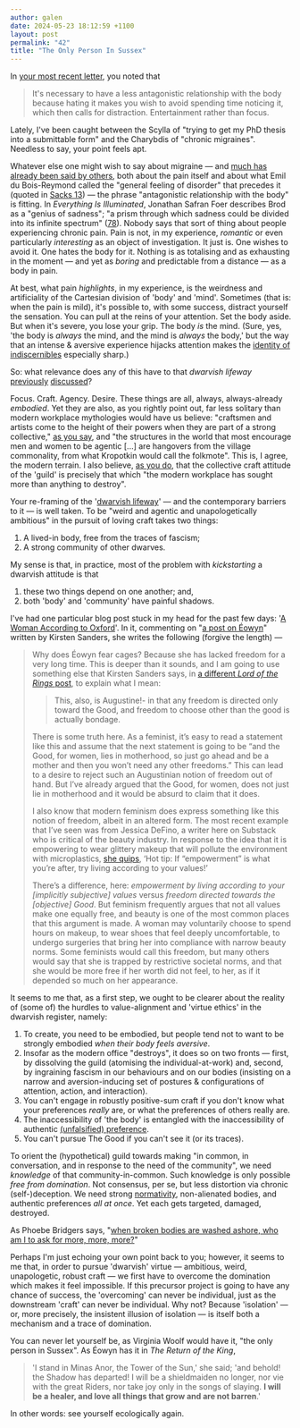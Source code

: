 ```yaml
---
author: galen
date: 2024-05-23 18:12:59 +1100
layout: post
permalink: "42"
title: "The Only Person In Sussex"
---
```


In [your most recent letter](http://angst.blog/41), you noted that

> It's necessary to have a less antagonistic relationship with the body because hating it makes you wish to avoid spending time noticing it, which then calls for distraction. Entertainment rather than focus.

Lately, I've been caught between the Scylla of "trying to get my PhD thesis into a submittable form" and the Charybdis of "chronic migraines". Needless to say, your point feels apt.

Whatever else one might wish to say about migraine — and [much has already been said by others](https://fisherp.scripts.mit.edu/wordpress/wp-content/uploads/2020/04/InBed.pdf), both about the pain itself and about what Emil du Bois-Reymond called the "general feeling of disorder" that precedes it (quoted in [Sacks 13](https://worldcat.org/isbn/9780330331869)) — the phrase "antagonistic relationship with the body" is fitting. In *Everything Is Illuminated*, Jonathan Safran Foer describes Brod as a "genius of sadness"; "a prism through which sadness could be divided into its infinite spectrum" ([78](https://worldcat.org/isbn/9780618173877)). Nobody says that sort of thing about people experiencing chronic pain. Pain is not, in my experience, *romantic* or even particularly *interesting* as an object of investigation. It just is. One wishes to avoid it. One hates the body for it. Nothing is as totalising and as exhausting in the moment — and yet as *boring* and predictable from a distance — as a body in pain.

At best, what pain *highlights*, in my experience, is the weirdness and artificiality of the Cartesian division of 'body' and 'mind'. Sometimes (that is: when the pain is mild), it's possible to, with some success, distract yourself the sensation. You can pull at the reins of your attention. Set the body aside. But when it's severe, you lose your grip. The body *is* the mind. (Sure, yes, 'the body is *always* the mind, and the mind is *always* the body,' but the way that an intense & aversive experience hijacks attention makes the [identity of indiscernibles](https://en.wikipedia.org/wiki/Identity_of_indiscernibles) especially sharp.)

So: what relevance does any of this have to that *dwarvish lifeway* [previously](http://angst.blog/40) [discussed](http://angst.blog/41)?

Focus. Craft. Agency. Desire. These things are all, always, always-already *embodied*. Yet they are also, as you rightly point out, far less solitary than modern workplace mythologies would have us believe: "craftsmen and artists come to the height of their powers when they are part of a strong collective," [as you say](http://angst.blog/41), and "the structures in the world that most encourage men and women to be agentic [...] are hangovers from the village commonality, from what Kropotkin would call the folkmote". This is, I agree, the modern terrain. I also believe, [as you do](http://angst.blog/41), that the collective craft attitude of the 'guild' is precisely that which "the modern workplace has sought more than anything to destroy".

Your re-framing of the '[dwarvish lifeway](https://angst.blog/40)' — and the contemporary barriers to it — is well taken. To be "weird and agentic and unapologetically ambitious" in the pursuit of loving craft takes two things:

1. A lived-in body, free from the traces of fascism;
2. A strong community of other dwarves.

My sense is that, in practice, most of the problem with *kickstarting* a dwarvish attitude is that

1. these two things depend on one another; and,
2. both 'body' and 'community' have painful shadows.

I've had one particular blog post stuck in my head for the past few days: '[A Woman According to Oxford](https://foldedpapers.substack.com/p/a-woman-according-to-oxford)'. In it, commenting on "[a post on Éowyn](https://inparticular.substack.com/p/for-eoywn)" written by Kirsten Sanders, she writes the following (forgive the length) —

> Why does Éowyn fear cages? Because she has lacked freedom for a very long time. This is deeper than it sounds, and I am going to use something else that Kirsten Sanders says, in [a different *Lord of the Rings* post](https://inparticular.substack.com/p/gollum-and-the-hedgehog), to explain what I mean:
> 
> > This, also, is Augustine!- in that any freedom is directed only toward the Good, and freedom to choose other than the good is actually bondage.
> 
> There is some truth here. As a feminist, it’s easy to read a statement like this and assume that the next statement is going to be “and the Good, for women, lies in motherhood, so just go ahead and be a mother and then you won’t need any other freedoms.” This can lead to a desire to reject such an Augustinian notion of freedom out of hand. But I’ve already argued that the Good, for women, does not just lie in motherhood and it would be absurd to claim that it does.
> 
> I also know that modern feminism does express something like this notion of freedom, albeit in an altered form. The most recent example that I’ve seen was from Jessica DeFino, a writer here on Substack who is critical of the beauty industry. In response to the idea that it is empowering to wear glittery makeup that will pollute the environment with microplastics, [she quips](https://jessicadefino.substack.com/p/butthole-beauty-products), ‘Hot tip: If “empowerment” is what you’re after, try living according to your values!’
> 
> There’s a difference, here: *empowerment by living according to your [implicitly subjective] values* versus *freedom directed towards the [objective] Good*. But feminism frequently argues that not all values make one equally free, and beauty is one of the most common places that this argument is made. A woman may voluntarily choose to spend hours on makeup, to wear shoes that feel deeply uncomfortable, to undergo surgeries that bring her into compliance with narrow beauty norms. Some feminists would call this freedom, but many others would say that she is trapped by restrictive societal norms, and that she would be more free if her worth did not feel, to her, as if it depended so much on her appearance.

It seems to me that, as a first step, we ought to be clearer about the reality of (some of) the hurdles to value-alignment and 'virtue ethics' in the dwarvish register, namely:

1. To create, you need to be embodied, but people tend not to want to be strongly embodied *when their body feels aversive*.
2. Insofar as the modern office "destroys", it does so on two fronts — first, by dissolving the guild (atomising the individual-at-work) and, second, by ingraining fascism in our behaviours and on our bodies (insisting on a narrow and aversion-inducing set of postures & configurations of attention, action, and interaction).
3. You can't engage in robustly positive-sum craft if you don't know what your preferences *really* are, or what the preferences of others really are.
4. The inaccessibility of 'the body' is entangled with the inaccessibility of authentic [(unfalsified) preference](https://link.springer.com/article/10.1007/BF00115654).
5. You can't pursue The Good if you can't see it (or its traces).

To orient the (hypothetical) guild towards making "in common, in conversation, and in response to the need of the community", we need *knowledge* of that community-in-common. Such knowledge is only possible *free from domination*. Not consensus, per se, but less distortion via chronic (self-)deception. We need strong [normativity](https://sarahconstantin.substack.com/p/normativity-and-anti-normativity), non-alienated bodies, and authentic preferences *all at once*. Yet each gets targeted, damaged, destroyed.

As Phoebe Bridgers says, "[when broken bodies are washed ashore, who am I to ask for more, more, more?](https://www.youtube.com/watch?v=lnoHi3QjXM0)"

Perhaps I'm just echoing your own point back to you; however, it seems to me that, in order to pursue 'dwarvish' virtue — ambitious, weird, unapologetic, robust craft — we first have to overcome the domination which makes it feel impossible. If this precursor project is going to have any chance of success, the 'overcoming' can never be individual, just as the downstream 'craft' can never be individual. Why not? Because 'isolation' — or, more precisely, the insistent illusion of isolation — is itself both a mechanism and a trace of domination.

You can never let yourself be, as Virginia Woolf would have it, "the only person in Sussex". As Éowyn has it in *The Return of the King*,

> 'I stand in Minas Anor, the Tower of the Sun,' she said; 'and behold! the Shadow has departed! I will be a shieldmaiden no longer, nor vie with the great Riders, nor take joy only in the songs of slaying. **I will be a healer, and love all things that grow and are not barren**.'

In other words: see yourself ecologically again.
